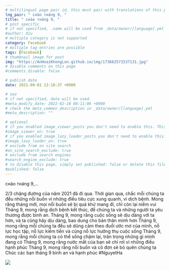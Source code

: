 ```yaml
---
# multilingual page pair id, this must pair with translations of this page. (This name must be unique)
lng_pair: " cнào тнáng 9, "
title: " cнào тнáng 9, "
# post specific
# if not specified, .name will be used from _data/owner/[language].yml
#author: Xíu
# multiple category is not supported
category: Facebook
# multiple tag entries are possible
tags: [Facebook]
# thumbnail image for post
img: "https://AnHoaiKhongLon.github.io/img/173682571537131.jpg"
# disable comments on this page
#comments_disable: false

# publish date
date: 2021-09-01 13:10:37 +0900

# seo
# if not specified, date will be used.
#meta_modify_date: 2022-02-10 08:11:06 +0900
# check the meta_common_description in _data/owner/[language].yml
#meta_description: ""

# optional
# if you enabled image_viewer_posts you don't need to enable this. This is only if image_viewer_posts = false
#image_viewer_on: true
# if you enabled image_lazy_loader_posts you don't need to enable this. This is only if image_lazy_loader_posts = false
#image_lazy_loader_on: true
# exclude from on site search
#on_site_search_exclude: true
# exclude from search engines
#search_engine_exclude: true
# to disable this page, simply set published: false or delete this file
#published: false
---
```


<!-- outline-start -->

cнào тнáng 9,...

2/3 chặng đường của năm 2021 đã đi qua. Thời gian qua, chắc mỗi chúng ta đều những nỗi buồn vì những điều tiêu cực xung quanh, vì dịch bệnh.
Mong rằng tháng mới, mọi nỗi buồn sẽ bị quá khứ mang đi, chỉ còn lại niềm vui
Tháng 9, mong rằng dịch bệnh kết thúc, để chúng ta và những người ta yêu thương được bình an.
Tháng 9, mong rằng cuộc sống sẽ dịu dàng với ta hơn, và ta cũng hãy dịu dàng, bao dung cho bản thân mình hơn
Tháng 9, mong rằng mỗi chúng ta đều sẽ dũng cảm theo đuổi ước mơ của mình, nỗ lực học tập, nỗ lực kiếm tiền và cũng nỗ lực hưởng thụ cuộc sống
Tháng 9, mong rằng mỗi chúng ta có thể sống chậm lại, trân trọng những gì mình đang có
Tháng 9, mong rằng nước mắt của bạn sẽ chỉ rơi vì những điều hạnh phúc
Tháng 9, mong rằng nỗi buồn và cô đơn sẽ bỏ quên chúng ta
Chúc các bạn tháng 9 bình an và hạnh phúc
#NguyetHa

<!-- outline-end -->

<img src= "https://AnHoaiKhongLon.github.io/img/173682571537131.jpg">